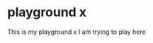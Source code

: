  # playground x
 
 This is my playground x
 I am trying to play here
 
 <module name="Checker">
	<!-- <property name="fileExtensions" value="java, properties, xml, xsd, jsp, js, sql"/>
    <module name="BeforeExecutionExclusionFileFilter">
        <property name="fileNamePattern" value="module\-info\.java$"/>
    </module> -->
    <!-- <module name="JavadocPackage"/> -->
    <module name="NewlineAtEndOfFile">
		<property name="severity" value="ignore" />
	</module>
    <module name="Translation"/>
	<module name="FileLength">
		<property name="max" value="5000"/>
	</module>
    <module name="LineLength">
